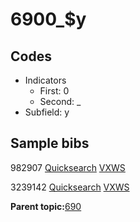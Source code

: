 # 6900\_$y

## Codes

-   Indicators
    -   First: 0
    -   Second: \_
-   Subfield: y

## Sample bibs

982907 [Quicksearch](https://search.library.yale.edu/catalog/982907) [VXWS](http://prodorbis.library.yale.edu:7014/vxws/GetHoldingsService?bibId=982907)

3239142 [Quicksearch](https://search.library.yale.edu/catalog/3239142) [VXWS](http://prodorbis.library.yale.edu:7014/vxws/GetHoldingsService?bibId=3239142)

**Parent topic:**[690](../../tags/690/690.md)


